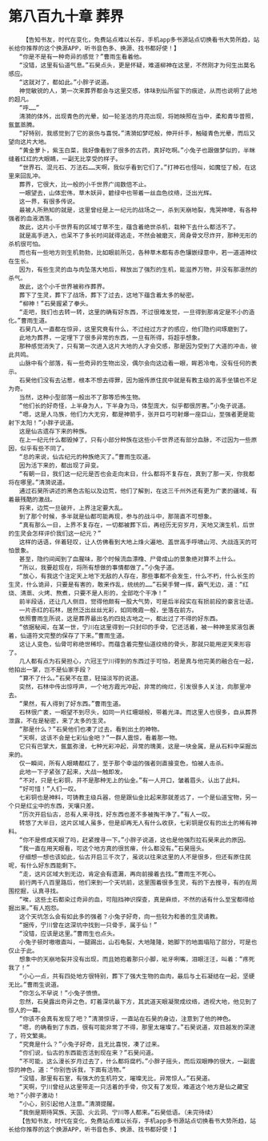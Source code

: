 # 第八百九十章 葬界
        【告知书友，时代在变化，免费站点难以长存，手机app多书源站点切换看书大势所趋，站长给你推荐的这个换源APP，听书音色多、换源、找书都好使！】
       “你是不是有一种奇异的感觉？”曹雨生看着他。
       “没错，这里有仙道气息。”石昊点头，更是怀疑，难道柳神在这里，不然刚才为何生出莫名感应。
       “这就对了，都如此。”小胖子说道。
       神觉敏锐的人，第一次来葬界都会与这里交感，体味到仙所留下的痕迹，从而也说明了此地的超凡。
       “呼……”
       清漪的体外，出现青色的光晕，如一轮圣洁的月亮出现，将她映照在当中，柔和青华普照，氤氲蒸腾。
       “好特别，我感觉到了它的哀伤与喜悦。”清漪如梦呓般，伸开纤手，触碰青色光晕，而后又望向这片大地。
       “黄金萝卜，紫玉白菜，我好像看到了很多的古药，真好吃啊。”小兔子也跟做梦似的，半眯缝着红红的大眼睛，一副无比享受的样子。
       “世界石、混元石、万法石……天啊，我似乎看到它们了。”打神石也怪叫，如魔怔了般，在这里来回乱冲。
       葬界，它很大，比一般的小千世界广阔数倍不止。
       一眼望去，山体宏伟，草木妖异，碧绿中也带着一丝血色纹络，泛出光辉。
       这一界，有很多传说。
       最被人所熟知的就是，这里曾经是上一纪元的战场之一，杀到天崩地裂，鬼哭神嚎，有各种强者的血液洒落。
       故此，这片小千世界有的区域寸草不生，蕴含着绝世杀机，栽种下去什么都活不了。
       就是高手进入，也呆不了多长时间就得逃走，不然会被磨灭，周身骨文尽炸开，那种无形的杀机很可怕。
       而也有一些地方则生机勃勃，比如眼前所见，各种草木都有赤色镶嵌绿意中，若一道道神纹在生长。
       因为，有些生灵的血与肉坠落大地后，释放出了强烈的生机，能滋养万物，并没有那凛然的杀气。
       故此，这个小千世界被称作葬界。
       葬下了生灵，葬下了战场，葬下了过去，这地下蕴含着太多的秘密。
       “柳神！”石昊握紧了拳头。
       “走吧，我们也去转一转，这里的确有好东西，不过很难发觉，一旦得到那肯定是不小的造化。”曹雨生道。
       石昊几人一直都在惊异，这里究竟有什么，不过经过方才的感应，他们隐约间琢磨到了。
       此地为葬界，一定埋下了很多异常的东西，一旦有所得，将超乎想象。
       那种感觉消失了，只有第一次进入这片大地的人才会交感，那是因为受到了大道的冲击，彼此共鸣。
       山脉中有个部落，有一些奇异的生物出没，偶尔会向这边看一眼，眸若冷电，没有任何的表示。
       石昊他们没有去沾惹，根本不想去得罪，因为据传原住民中就是有教主级的高手坐镇也不足为奇。
       当然，这种小型部落一般出不了那等恐怖生物。
       “他们长的好奇怪，上半身为人，下半身为马，体型庞大，似乎都很厉害。”小兔子说道。
       “嗯，这是人马族，他们力大无穷，都是神箭手，张开巨弓可射爆一座巨山，至强者更是能射下太阳！”小胖子说道。
       这是仙古遗存下来的种族。
       在上一纪元什么都毁掉了，只有小部分种族在这些小千世界还有部分血脉，不过因为一些原因，似乎有些不同了。
       “总的来说，仙古纪元的种族绝灭了。”曹雨生叹道。
       因为活下来的，都出现了异变。
       “有朝一日，我们这一纪元是否也会走向末日，什么都将不复存在，真到了那一天，你我都将在哪里。”清漪说道。
       通过石昊所讲述的黑色古船以及边荒，他们了解到，在这三千州外还有更为广袤的疆域，有着最残酷的激战。
       将来，边荒一旦破开，上界注定要大乱。
       到了那个时候，多半就是仙都可能再现，参与的战斗中，那简直不可想象。
       “真有那么一日，上界不复存在，一切都被葬下后，再经历无穷岁月，天地又演生机，后世的生灵会怎样评价我们这一纪元？”
       这样的话语，伴着轻叹，让人仿佛看到大地上烽火遍地、盖世高手呼啸山河、大战连天的可怕景象。
       甚至，隐约间闻到了血腥味，那个时候流血漂橹、尸骨成山的景象绝对算不上什么。
       “所以，我要趁现在，将所有想做的事情都做了。”小兔子道。
       “放心，有我这个注定天上地下无敌的人存在，那些事都不会发生，什么不朽，什么长生的生灵，什么诡异，只要是有害的，敢来作乱，统统的……”石昊手臂一挥，霸气无边，道：“红烧、清蒸、火烤、熬煮，只要不是人形的，全部吃个干净！”
       前半段话，还让几人侧目，觉得他颇有一股大气势，可是后半段实在有损前段的豪言壮语。
       一片赤红的石林，居然泛出丝丝光彩，如同晚霞一般，坐落在前方。
       依照曹雨生所说，这是葬界最出名的四处古地之一，都出过了不得的好东西。
       “依据秘闻，在某一世，宁川在这里得到一只封印的手骨，它还活着，被一种神圣浆液包裹着，仙道符文完整的保存了下来。”曹雨生道。
       这让人变色，仙骨可称绝世稀珍。而蕴含着完整仙道纹络的骨头，那就只能用逆天来形容了。
       几人都有点为石昊担心，六冠王宁川得到的东西过于可怕，若是真与他完美的融合在一起，他拍出一掌，岂不是仙家手段？
       “算不了什么。”石昊不在意，轻描淡写的说道。
       突然，石林中传出惊呼声，一个地方霞光冲起，非常的绚烂，引发很多人关注，向那里冲去。
       “果然，有人得到了好东西。”曹雨生道。
       石林很广袤，一眼望不到尽头，如同一片红珊瑚般，带着光泽。而这里人也很多，自从葬界泄露，不在是秘密，来了太多的生灵。
       “那是什么？”石昊他们也凑了过去，看到出土的神物。
       “天啊，这该不会是七彩仙金吧？”一群人震惊，看着那一物。
       它只有巴掌大，氤氲弥漫，七种光彩冲起，异常的瑰美，这是一块金属，是从石料中采掘出来的。
       仅一瞬间，所有人眼睛都红了，至于那个幸运的强者则直接变色，怕被人击杀。
       此地一下子紧张了起来，大战一触即发。
       “不对，只是七彩铜，并不是那种无上的仙金。”有一人开口，皱着眉头，认出了此料。
       “好可惜！”人们一叹。
       七彩铜也是神料，可铸教主级兵器，但是跟仙金比起来那就差远了，一个是仙道宝物，另一个只是红尘中的东西，天壤只差。
       “历次开启仙古，总有人来寻找，好东西也差不多被掏干净了。”有人一叹。
       转悠了大半日，这片区域人虽多，但是却再无人有什么收获，七彩铜是仅有的出土的稀有神料。
       “你不是修成天眼了吗，赶紧搜寻一下。”小胖子说道，这也是他强烈拉石昊来此的原因。
       “我一直在用天眼看，可这个地方真的很贫瘠，什么都没有。”石昊摇头。
       仔细想一想也该如此，仙古开启三千次了，虽说以往来这里的人不是很多，但还有原住民呢，有什么好东西能剩下。
       “走，这片区域大到无边，肯定会有遗漏，再向前接着去找。”曹雨生不死心。
       前行两千八百里路后，他们来到一个天坑前，这里围着很多生灵，有的下去搜寻，有的在周围挖掘，认真寻找。
       “唉，这些土石都染过奇异的血，可阻挡神识探查，真是麻烦，不然的话有什么至宝都得给掘出来。”有人抱怨。
       这个天坑怎么会有如此多的强者？小兔子好奇，向一些较为和善的生灵请教。
       “据传，宁川曾在这深坑中找到一只骨手，属于仙！”
       “没错，应该是这里。”曹雨生也点头。
       小兔子顿时嗷嗷直叫，一腿踢出，山石龟裂，大地隆隆，她脚下的地面塌陷了部分，可是也仅止于此。
       想象中的天崩地裂并没有出现，而且她抱着那只小脚，呲牙咧嘴，泪眼汪汪，叫着：“疼死我了！”
       “小心一点，共有四处地方很特别，葬下了强大生物的血肉，最后与土石凝结在一起，坚硬无比。”曹雨生说道。
       “你怎么不早说！”小兔子愤愤。
       忽然，石昊露出奇异之色，盯着深坑最下方，其武道天眼凝聚成纹络，透视大地，他见到了惊人的一幕。
       “你该不会真有发现了吧？”清漪惊讶，一直站在石昊的身边，注意到了他的神色。
       “嗯，的确看到了东西，很有可能非常了不得，那里太璀璨了。”石昊说道，双目越发的深邃了，符文繁奥。
       “究竟是什么？”小兔子好奇，且无比喜悦，凑了过来。
       “你们说，仙古的东西能否活到现在来？”石昊问道。
       “不可能，这么漫长岁月过去了，什么都将腐朽。”小胖子摇头，而后双眼睁的很大，一副震惊的神色，道：“你别告诉我，下面有活物。”
       “没错，那里有石室，有强大的生机符文，璀璨无比，异常惊人。”石昊道。
       “天啊，宁川曾经从这里带走一只活着的手骨，你又有了发现，难道这个地方是仙之藏宝地？”小胖子激动！
       “小心，别引起他人注意。”清漪提醒。
       “我倒是期待冥族、天国、火云洞、宁川等人都来。”石昊低语。（未完待续）
       【告知书友，时代在变化，免费站点难以长存，手机app多书源站点切换看书大势所趋，站长给你推荐的这个换源APP，听书音色多、换源、找书都好使！】